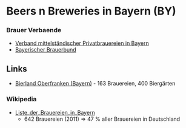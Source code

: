 #  Beers n Breweries in Bayern (BY)

### Brauer Verbaende

- [Verband mittelständischer Privatbrauereien in Bayern](http://www.private-brauereien.de)
- [Bayerischer Brauerbund](http://www.bayerisches-bier.de)


## Links

- [Bierland Oberfranken (Bayern)](http://www.bierland-oberfranken.de) - 163 Brauereien, 400 Biergärten

### Wikipedia

- [Liste_der_Brauereien_in_Bayern](http://de.wikipedia.org/wiki/Liste_der_Brauereien_in_Bayern)
  - 642 Brauereien (2011) => 47 % aller Brauereien in Deutschland


